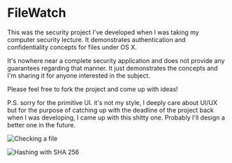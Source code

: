 # FileWatch
This was the security project I've developed when I was taking my computer security lecture. It demonstrates authentication and confidentiality concepts for files under OS X.

It's nowhere near a complete security application and does not provide any guarantees regarding that manner. It just demonstrates the concepts and I'm sharing it for anyone interested in the subject.

Please feel free to fork the project and come up with ideas!


P.S. sorry for the primitive UI. it's not my style, I deeply care about UI/UX but for the purpose of catching up with the deadline of the project back when I was developing, I came up with this shitty one. Probably I'll design a better one in the future.

![Checking a file](https://cloud.githubusercontent.com/assets/2464293/8534699/910f9770-2447-11e5-9598-56aac86b0c22.png)

![Hashing with SHA 256](https://cloud.githubusercontent.com/assets/2464293/8534703/94d6275c-2447-11e5-9261-6c816408c02d.png)
